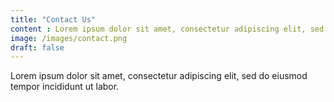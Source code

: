 ```yaml
---
title: "Contact Us"
content : Lorem ipsum dolor sit amet, consectetur adipiscing elit, sed do eiusmod tempor incididunt ut labor.
image: /images/contact.png
draft: false
---
```


Lorem ipsum dolor sit amet, consectetur adipiscing elit, sed do eiusmod tempor incididunt ut labor.
